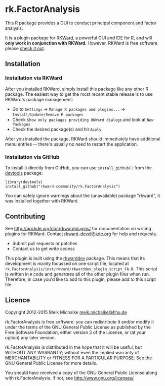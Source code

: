# rk.FactorAnalysis

This R package provides a GUI to conduct principal component and factor analysis.

It is a plugin package for [RKWard](https://rkward.kde.org), a powerful GUI and IDE for [R](https://r-project.org),
and will **only work in conjunction with RKWard**. However, RKWard is free software, please
[check it out](https://rkward.kde.org).

## Installation

### Installation via RKWard

After you installed RKWard, simply install this package like any other R package. The easiest way to get the most
recent stable release is to use RKWard's package management:

- Go to `Settings` -> `Manage R packages and plugins...` -> `Install/Update/Remove R packages`
- Check `Show only packages providing RKWard dialogs` and look at `New Packages`
- Check the desired package(s) and hit `Apply`

After you installed the package, RKWard should immediately have additional menu entries -- there's
usually no need to restart the application.

### Installation via GitHub

To install it directly from GitHub, you can use `install_github()` from the [devtools](https://github.com/hadley/devtools) package:

```
library(devtools)
install_github("rkward-community/rk.FactorAnalysis")
```

You can safely ignore warnings about the (unavailable) package "rkward", it was installed together with RKWard.
 
## Contributing

See http://api.kde.org/doc/rkwardplugins/ for documentation on writing plugins for RKWard.
Contact rkward-devel@kde.org for help and requests.

- Submit pull requests or patches
- Contact us to get write access

This plugin is built using the [rkwarddev](https://files.kde.org/rkward/R/pckg/rkwarddev/index.html) package. This means that its development is mainly focussed on one
script file, located at `rk.FactorAnalysis/inst/rkward/rkwarddev_plugin_script_FA.R`. This script is written in `R` code and *generates*
all of the other plugin files when run. Therefore, in case you'd like to add to this plugin, please add to this script file.

## Licence

Copyright 2012-2015 Meik Michalke <meik.michalke@hhu.de>

rk.FactorAnalysis is free software: you can redistribute it and/or modify
it under the terms of the GNU General Public License as published by
the Free Software Foundation, either version 3 of the License, or
(at your option) any later version.

rk.FactorAnalysis is distributed in the hope that it will be useful,
but WITHOUT ANY WARRANTY; without even the implied warranty of
MERCHANTABILITY or FITNESS FOR A PARTICULAR PURPOSE.  See the
GNU General Public License for more details.

You should have received a copy of the GNU General Public License
along with rk.FactorAnalysis.  If not, see <http://www.gnu.org/licenses/>.
